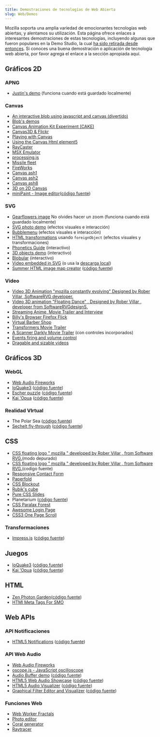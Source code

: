 ```yaml
---
title: Demostraciones de tecnologías de Web Abierta
slug: Web/Demos
---
```


Mozilla soporta una amplia variedad de emocionantes tecnologías web abiertas, y alentamos su utilización. Esta página ofrece enlaces a interesantes demostraciones de estas tecnologías, incluyendo algunas que fueron populares en la Demo Studio, la cual [ha sido retirada desde entonces](https://blog.mozilla.org/community/2015/12/18/saying-goodbye-to-demo-studio/). Si conoces una buena demostración o aplicación de tecnología web abierta, por favor agrega el enlace a la sección apropiada aquí.

## Gráficos 2D

### APNG

- [Justin's demo](http://people.mozilla.com/~dolske/apng/demo.html) (funciona cuando está guardado localmente)

### Canvas

- [An interactive blob using javascript and canvas (divertido)](http://www.blobsallad.se/)
- [Blob's demos](http://blobsallad.se/article/)
- [Canvas Animation Kit Experiment (CAKE)](http://glimr.rubyforge.org/cake/canvas.html)
- [Canvas3D & Flickr](http://www.xs4all.nl/~peterned/3d/)
- [Playing with Canvas](http://arapehlivanian.com/wp-content/uploads/2007/02/canvas.html)
- [Using the Canvas Html element5](http://langexplr.blogspot.com/2008/11/using-canvas-html-element.html)
- [RayCaster](/samples/raycaster/RayCaster.html)
- [MSX Emulator](http://jsmsxdemo.googlepages.com/jsmsx.html)
- [processing.js](http://processingjs.org/exhibition/)
- [Missile fleet](http://glimr.rubyforge.org/cake/missile_fleet.html)
- [FireWorks](http://glimr.rubyforge.org/cake/demos/fireworks2.6rt.html)
- [Canvas ash1](http://glimr.rubyforge.org/cake/demos/canvas_ash.html)
- [Canvas ash2](http://glimr.rubyforge.org/cake/demos/canvas_ash2.html)
- [Canvas ash8](http://glimr.rubyforge.org/cake/demos/canvas_ash8.html)
- [3D on 2D Canvas](http://gyu.que.jp/jscloth/)
- [miniPaint - Image editor](http://viliusle.github.io/miniPaint/)([código fuente](https://github.com/viliusle/miniPaint))

### SVG

- [Gearflowers image](http://www.kde-look.org/CONTENT/content-files/19524-gearflowers.svg.gz) No olvides hacer un zoom (funciona cuando está guardado localmente)
- [SVG photo demo](http://people.mozilla.com/~vladimir/demos/photos.svg) (efectos visuales e interacción)
- [Bubblemenu](http://starkravingfinkle.org/projects/demo/svg-bubblemenu-in-html.xml) (efectos visuales e interacción)
- [HTML transformations](http://starkravingfinkle.org/blog/2007/07/firefox-3-svg-foreignobject/) usando `foreignObject` (efectos visuales y transformaciones)
- [Phonetics Guide](http://svg-whiz.com/svg/linguistics/theCreepyMouth.svg) (interactivo)
- [3D objects demo](http://www.lutanho.net/svgvml3d/platonic.html) (interactivo)
- [Blobular](http://www.themaninblue.com/experiment/Blobular/) (interactivo)
- [Video embedded in SVG](http://www.double.co.nz/video_test/video.svg) (o usa la [descarga local](http://www.double.co.nz/video_test/video_svg.tar.bz2))
- [Summer HTML image map creator](http://summerstyle.github.io/summer/) ([código fuente](https://github.com/summerstyle/summer))

### Video

- [Video 3D Animation "mozilla constantly evolving" Designed by Rober Villar ,SoftwareRVG developer.](https://vimeo.com/172328210)
- [Video 3D animation "Floating Dance" . Designed by Rober Villar , developer from SoftwareRVGdesignS.](https://vimeo.com/173851395)
- [Streaming Anime, Movie Trailer and Interview](http://www.double.co.nz/video_test/test1.html)
- [Billy's Browser Firefox Flick](http://www.double.co.nz/video_test/test2.html)
- [Virtual Barber Shop](http://www.double.co.nz/video_test/test3.html)
- [Transformers Movie Trailer](http://www.double.co.nz/video_test/test4.html)
- [A Scanner Darkly Movie Trailer](http://www.double.co.nz/video_test/test5.html) (con controles incorporados)
- [Events firing and volume control](http://www.double.co.nz/video_test/events.html)
- [Dragable and sizable videos](http://www.double.co.nz/video_test/video.svg)

## Gráficos 3D

### WebGL

- [Web Audio Fireworks](http://ondras.github.io/fireworks-webgl/)
- [IoQuake3](https://dl.dropboxusercontent.com/u/62064441/ioquake3.js/ioquake3.html) ([código fuente](https://github.com/klaussilveira/ioquake3.js))
- [Escher puzzle](http://micah.tech/demoscene/) ([código fuente](https://github.com/micahbolen/demoscene))
- [Kai 'Opua](http://collinhover.github.io/kaiopua/) ([código fuente](https://github.com/collinhover/kaiopua))

### Realidad VIrtual

- The Polar Sea ([código fuente](https://github.com/MozVR/polarsea))
- [Sechelt fly-through](https://mozvr.github.io/sechelt/) ([código fuente](https://github.com/mozvr/sechelt))

## CSS

- [CSS floating logo " mozilla " developed by Rober Villar , from Software RVG.](http://s.codepen.io/SoftwareRVG/debug/OXkOWj)(modo depurado)
- [CSS floating logo " mozilla " developed by Rober Villar , from Software RVG.](http://codepen.io/SoftwareRVG/pen/OXkOWj/)(codigo fuente)
- [Responsive Contact Form](http://webdeveloperbareilly.in/blog/html5/responsive-contact-form-bootstrap.php)
- [Paperfold](http://felixniklas.com/paperfold/)
- [CSS Blockout](http://ondras.github.io/blockout/)
- [Rubik's cube](http://ondras.zarovi.cz/demos/rubik/)
- [Pure CSS Slides](http://ondras.zarovi.cz/demos/nojs/)
- Planetarium ([código fuente](https://github.com/littleworkshop/planetarium))
- [CSS Paralax Forest](http://www.lesmoffat.co.uk/folio/forest/forest.html)
- [Awesome Login Page](http://webdeveloperbareilly.in/blog/css3/awesome-login-form.html)
- [CSS3 One Page Scroll](http://webdeveloperbareilly.in/blog/css3/onepage-scroll-template.html)

### Transformaciones

- [Impress.js](http://impress.github.io/impress.js) ([código fuente](https://github.com/impress/impress.js))

## Juegos

- [IoQuake3](https://dl.dropboxusercontent.com/u/62064441/ioquake3.js/ioquake3.html) ([código fuente](https://github.com/klaussilveira/ioquake3.js))
- [Kai 'Opua](http://collinhover.github.io/kaiopua/) ([código fuente](https://github.com/collinhover/kaiopua))

## HTML

- [Zen Photon Garden](http://zenphoton.com)([código fuente](https://github.com/scanlime/zenphoton))
- [HTMl Meta Tags For SMO](http://webdeveloperbareilly.in/blog/smo/html-meta-tags-for-social-media-optimization.html)

## Web APIs

### API Notificaciones

- [HTML5 Notifications](http://elfoxero.github.io/html5notifications/) ([código fuente](https://github.com/elfoxero/html5notifications))

<!---->

### API Web Audio

- [Web Audio Fireworks](http://ondras.github.io/fireworks-webgl/)
- [oscope.js - JavaScript oscilloscope](http://ondras.github.io/oscope/)
- [Audio Buffer demo](http://mdn.github.io/audio-buffer/) ([código fuente](http://mdn.github.io/audio-buffer/))
- [HTML5 Web Audio Showcase](http://nipe-systems.de/webapps/html5-web-audio/) ([código fuente](https://github.com/NIPE-SYSTEMS/html5-web-audio-showcase))
- [HTML5 Audio Visualizer](http://wayou.github.io/HTML5_Audio_Visualizer/) ([código fuente](https://github.com/Wayou/HTML5_Audio_Visualizer))
- [Graphical Filter Editor and Visualizer](http://carlosrafaelgn.com.br/GraphicalFilterEditor/) ([código fuente](https://github.com/carlosrafaelgn/GraphicalFilterEditor))

### Funciones Web

- [Web Worker Fractals](http://ondras.github.io/fractal/)
- [Photo editor](http://ondras.github.io/photo/)
- [Coral generator](http://ondras.github.io/coral/)
- [Raytracer](http://nerget.com/rayjs-mt/rayjs.html)
